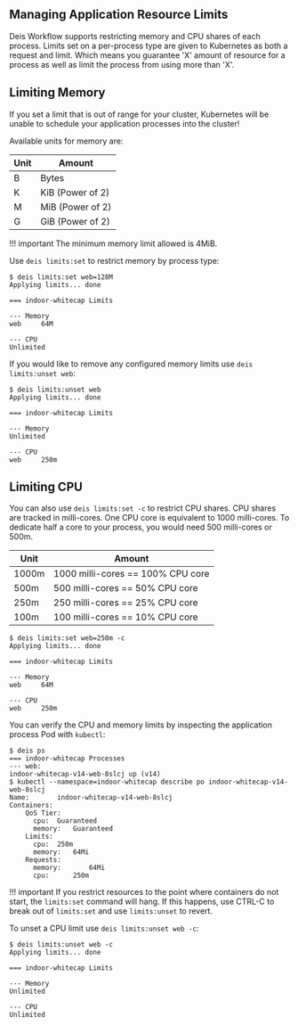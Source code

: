 ## Managing Application Resource Limits

Deis Workflow supports restricting memory and CPU shares of each process. Limits set on a per-process type are given to
Kubernetes as both a request and limit. Which means you guarantee 'X' amount of resource for a process as well as limit
the process from using more than 'X'.

## Limiting Memory

If you set a limit that is out of range for your cluster, Kubernetes will be unable to schedule your application
processes into the cluster!

Available units for memory are:

| Unit | Amount           |
| ---  | ---              |
| B    | Bytes            |
| K    | KiB (Power of 2) |
| M    | MiB (Power of 2) |
| G    | GiB (Power of 2) |

!!! important
    The minimum memory limit allowed is 4MiB.

Use `deis limits:set` to restrict memory by process type:

```
$ deis limits:set web=128M
Applying limits... done

=== indoor-whitecap Limits

--- Memory
web     64M

--- CPU
Unlimited
```

If you would like to remove any configured memory limits use `deis limits:unset web`:

```
$ deis limits:unset web
Applying limits... done

=== indoor-whitecap Limits

--- Memory
Unlimited

--- CPU
web     250m
```

## Limiting CPU

You can also use `deis limits:set -c` to restrict CPU shares. CPU shares are tracked in milli-cores. One CPU core is
equivalent to 1000 milli-cores. To dedicate half a core to your process, you would need 500 milli-cores or 500m.

| Unit  | Amount                            |
| ---   | ---                               |
| 1000m | 1000 milli-cores == 100% CPU core |
| 500m  | 500 milli-cores == 50% CPU core   |
| 250m  | 250 milli-cores == 25% CPU core   |
| 100m  | 100 milli-cores == 10% CPU core   |

```
$ deis limits:set web=250m -c
Applying limits... done

=== indoor-whitecap Limits

--- Memory
web     64M

--- CPU
web     250m
```

You can verify the CPU and memory limits by inspecting the application process Pod with `kubectl`:

```
$ deis ps
=== indoor-whitecap Processes
--- web:
indoor-whitecap-v14-web-8slcj up (v14)
$ kubectl --namespace=indoor-whitecap describe po indoor-whitecap-v14-web-8slcj
Name:       indoor-whitecap-v14-web-8slcj
Containers:
    QoS Tier:
      cpu:  Guaranteed
      memory:   Guaranteed
    Limits:
      cpu:  250m
      memory:   64Mi
    Requests:
      memory:       64Mi
      cpu:      250m
```

!!! important
    If you restrict resources to the point where containers do not start,
    the `limits:set` command will hang.  If this happens, use CTRL-C
    to break out of `limits:set` and use `limits:unset` to revert.

To unset a CPU limit use `deis limits:unset web -c`:

```
$ deis limits:unset web -c
Applying limits... done

=== indoor-whitecap Limits

--- Memory
Unlimited

--- CPU
Unlimited
```
